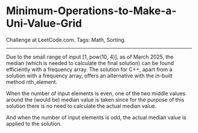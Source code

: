 # Minimum-Operations-to-Make-a-Uni-Value-Grid
Challenge at LeetCode.com. Tags: Math, Sorting.

------------------------------------------------------------------------------------------------------------------------------------------------------------------------

Due to the small range of input [1, pow(10, 4)], as of March 2025, the median (which is needed to calculate the final solution) can be found efficiently with a frequency array. The solution for C++, apart from a solution with a frequency array, offers an alternative with the in-built method nth_element. 

When the number of input elements is even, one of the two middle values around the (would be) median value is taken since for the purpose of this solution there is no need to calculate the actual median value.

And when the number of input elements is odd, the actual median value is applied to the solution.
